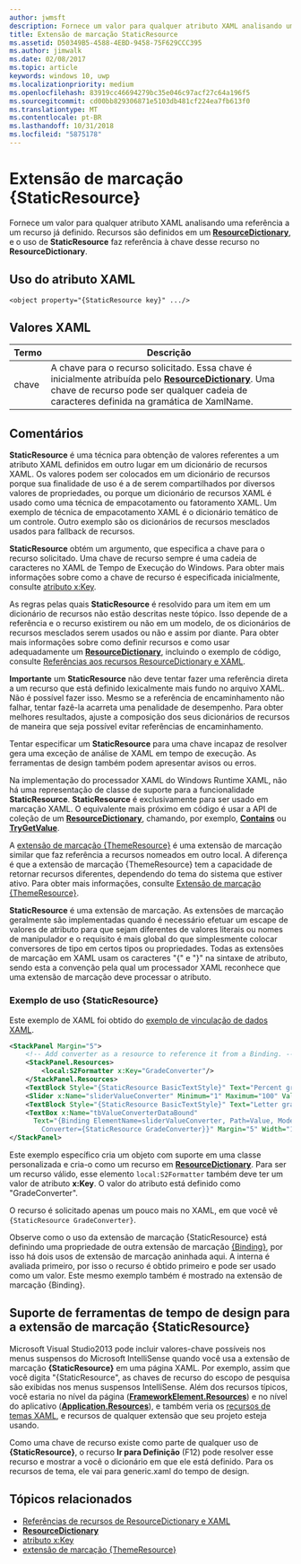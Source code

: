 ```yaml
---
author: jwmsft
description: Fornece um valor para qualquer atributo XAML analisando uma referência a um recurso já definido. Recursos são definidos em um ResourceDictionary, e o uso de StaticResource faz referência à chave desse recurso no ResourceDictionary.
title: Extensão de marcação StaticResource
ms.assetid: D50349B5-4588-4EBD-9458-75F629CCC395
ms.author: jimwalk
ms.date: 02/08/2017
ms.topic: article
keywords: windows 10, uwp
ms.localizationpriority: medium
ms.openlocfilehash: 83919cc46694279bc35e046c97acf27c64a196f5
ms.sourcegitcommit: cd00bb829306871e5103db481cf224ea7fb613f0
ms.translationtype: MT
ms.contentlocale: pt-BR
ms.lasthandoff: 10/31/2018
ms.locfileid: "5875178"
---
```

# <a name="staticresource-markup-extension"></a>Extensão de marcação {StaticResource}


Fornece um valor para qualquer atributo XAML analisando uma referência a um recurso já definido. Recursos são definidos em um [**ResourceDictionary**](https://msdn.microsoft.com/library/windows/apps/br208794), e o uso de **StaticResource** faz referência à chave desse recurso no **ResourceDictionary**.

## <a name="xaml-attribute-usage"></a>Uso do atributo XAML

``` syntax
<object property="{StaticResource key}" .../>
```

## <a name="xaml-values"></a>Valores XAML

| Termo | Descrição |
|------|-------------|
| chave | A chave para o recurso solicitado. Essa chave é inicialmente atribuída pelo [ **ResourceDictionary**](https://msdn.microsoft.com/library/windows/apps/br208794). Uma chave de recurso pode ser qualquer cadeia de caracteres definida na gramática de XamlName. |

## <a name="remarks"></a>Comentários

**StaticResource** é uma técnica para obtenção de valores referentes a um atributo XAML definidos em outro lugar em um dicionário de recursos XAML. Os valores podem ser colocados em um dicionário de recursos porque sua finalidade de uso é a de serem compartilhados por diversos valores de propriedades, ou porque um dicionário de recursos XAML é usado como uma técnica de empacotamento ou fatoramento XAML. Um exemplo de técnica de empacotamento XAML é o dicionário temático de um controle. Outro exemplo são os dicionários de recursos mesclados usados para fallback de recursos.

**StaticResource** obtém um argumento, que especifica a chave para o recurso solicitado. Uma chave de recurso sempre é uma cadeia de caracteres no XAML de Tempo de Execução do Windows. Para obter mais informações sobre como a chave de recurso é especificada inicialmente, consulte [atributo x:Key](x-key-attribute.md).

As regras pelas quais **StaticResource** é resolvido para um item em um dicionário de recursos não estão descritas neste tópico. Isso depende de a referência e o recurso existirem ou não em um modelo, de os dicionários de recursos mesclados serem usados ou não e assim por diante. Para obter mais informações sobre como definir recursos e como usar adequadamente um [**ResourceDictionary**](https://msdn.microsoft.com/library/windows/apps/br208794), incluindo o exemplo de código, consulte [Referências aos recursos ResourceDictionary e XAML](https://msdn.microsoft.com/library/windows/apps/mt187273).

**Importante**  um **StaticResource** não deve tentar fazer uma referência direta a um recurso que está definido lexicalmente mais fundo no arquivo XAML. Não é possível fazer isso. Mesmo se a referência de encaminhamento não falhar, tentar fazê-la acarreta uma penalidade de desempenho. Para obter melhores resultados, ajuste a composição dos seus dicionários de recursos de maneira que seja possível evitar referências de encaminhamento.

Tentar especificar um **StaticResource** para uma chave incapaz de resolver gera uma exceção de análise de XAML em tempo de execução. As ferramentas de design também podem apresentar avisos ou erros.

Na implementação do processador XAML do Windows Runtime XAML, não há uma representação de classe de suporte para a funcionalidade **StaticResource**. **StaticResource** é exclusivamente para ser usado em marcação XAML. O equivalente mais próximo em código é usar a API de coleção de um [**ResourceDictionary**](https://msdn.microsoft.com/library/windows/apps/br208794), chamando, por exemplo, [**Contains**](https://msdn.microsoft.com/library/windows/apps/jj635925) ou [**TryGetValue**](https://msdn.microsoft.com/library/windows/apps/jj603139).

A [extensão de marcação {ThemeResource}](themeresource-markup-extension.md) é uma extensão de marcação similar que faz referência a recursos nomeados em outro local. A diferença é que a extensão de marcação {ThemeResource} tem a capacidade de retornar recursos diferentes, dependendo do tema do sistema que estiver ativo. Para obter mais informações, consulte [Extensão de marcação {ThemeResource}](themeresource-markup-extension.md).

**StaticResource** é uma extensão de marcação. As extensões de marcação geralmente são implementadas quando é necessário efetuar um escape de valores de atributo para que sejam diferentes de valores literais ou nomes de manipulador e o requisito é mais global do que simplesmente colocar conversores de tipo em certos tipos ou propriedades. Todas as extensões de marcação em XAML usam os caracteres "\{" e "\}" na sintaxe de atributo, sendo esta a convenção pela qual um processador XAML reconhece que uma extensão de marcação deve processar o atributo.

### <a name="an-example-staticresource-usage"></a>Exemplo de uso {StaticResource}

Este exemplo de XAML foi obtido do [exemplo de vinculação de dados XAML](http://go.microsoft.com/fwlink/p/?linkid=226854).

```xml
<StackPanel Margin="5">
    <!-- Add converter as a resource to reference it from a Binding. --> 
    <StackPanel.Resources>
        <local:S2Formatter x:Key="GradeConverter"/>
    </StackPanel.Resources>
    <TextBlock Style="{StaticResource BasicTextStyle}" Text="Percent grade:" Margin="5" />
    <Slider x:Name="sliderValueConverter" Minimum="1" Maximum="100" Value="70" Margin="5"/>
    <TextBlock Style="{StaticResource BasicTextStyle}" Text="Letter grade:" Margin="5"/>
    <TextBox x:Name="tbValueConverterDataBound"
      Text="{Binding ElementName=sliderValueConverter, Path=Value, Mode=OneWay,  
        Converter={StaticResource GradeConverter}}" Margin="5" Width="150"/> 
</StackPanel> 
```

Este exemplo específico cria um objeto com suporte em uma classe personalizada e cria-o como um recurso em [**ResourceDictionary**](https://msdn.microsoft.com/library/windows/apps/br208794). Para ser um recurso válido, esse elemento `local:S2Formatter` também deve ter um valor de atributo **x:Key**. O valor do atributo está definido como "GradeConverter".

O recurso é solicitado apenas um pouco mais no XAML, em que você vê `{StaticResource GradeConverter}`.

Observe como o uso da extensão de marcação {StaticResource} está definindo uma propriedade de outra extensão de marcação [{Binding}](binding-markup-extension.md), por isso há dois usos de extensão de marcação aninhada aqui. A interna é avaliada primeiro, por isso o recurso é obtido primeiro e pode ser usado como um valor. Este mesmo exemplo também é mostrado na extensão de marcação {Binding}.

## <a name="design-time-tools-support-for-the-staticresource-markup-extension"></a>Suporte de ferramentas de tempo de design para a extensão de marcação **{StaticResource}**

Microsoft Visual Studio2013 pode incluir valores-chave possíveis nos menus suspensos do Microsoft IntelliSense quando você usa a extensão de marcação **{StaticResource}** em uma página XAML. Por exemplo, assim que você digita "{StaticResource", as chaves de recurso do escopo de pesquisa são exibidas nos menus suspensos IntelliSense. Além dos recursos típicos, você estaria no nível da página ([**FrameworkElement.Resources**](https://msdn.microsoft.com/library/windows/apps/br208740)) e no nível do aplicativo ([**Application.Resources**](https://msdn.microsoft.com/library/windows/apps/br242338)), e também veria os [recursos de temas XAML](https://msdn.microsoft.com/library/windows/apps/mt187274), e recursos de qualquer extensão que seu projeto esteja usando.

Como uma chave de recurso existe como parte de qualquer uso de **{StaticResource}**, o recurso **Ir para Definição** (F12) pode resolver esse recurso e mostrar a você o dicionário em que ele está definido. Para os recursos de tema, ele vai para generic.xaml do tempo de design.

## <a name="related-topics"></a>Tópicos relacionados

* [Referências de recursos de ResourceDictionary e XAML](https://msdn.microsoft.com/library/windows/apps/mt187273)
* [**ResourceDictionary**](https://msdn.microsoft.com/library/windows/apps/br208794)
* [atributo x:Key](x-key-attribute.md)
* [extensão de marcação {ThemeResource}](themeresource-markup-extension.md)

